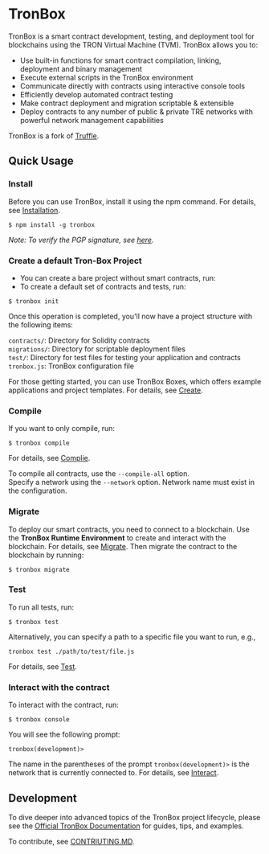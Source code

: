 # TronBox
TronBox is a smart contract development, testing, and deployment tool for blockchains using the TRON Virtual Machine (TVM). 
TronBox allows you to:
- Use built-in functions for smart contract compilation, linking, deployment and binary management
- Execute external scripts in the TronBox environment
- Communicate directly with contracts using interactive console tools
- Efficiently develop automated contract testing
- Make contract deployment and migration scriptable & extensible
- Deploy contracts to any number of public & private TRE networks with powerful network management capabilities

TronBox is a fork of [Truffle](https://www.trufflesuite.com/truffle).

## Quick Usage
### Install<br>
Before you can use TronBox, install it using the npm command. For details, see [Installation](url).
```
$ npm install -g tronbox
```
_Note: To verify the PGP signature, see [here](https://github.com/jz2120100058/tronbox/blob/master/FURTHER_INFO.md#verifying-the-pgp-signature)._

### Create a default Tron-Box Project
* You can create a bare project without smart contracts, run:
* To create a default set of contracts and tests, run:
```
$ tronbox init
```
Once this operation is completed, you'll now have a project structure with the following items:

`contracts/`: Directory for Solidity contracts<br>
`migrations/`: Directory for scriptable deployment files<br>
`test/`: Directory for test files for testing your application and contracts<br>
`tronbox.js`: TronBox configuration file<br>

For those getting started, you can use TronBox Boxes, which offers example applications and project templates. For details, see [Create](url).

### Compile
If you want to only compile, run:
```
$ tronbox compile
```
For details, see [Complie](url).

To compile all contracts, use the ```--compile-all``` option.<br>
Specify a network using the ```--network``` option. Network name must exist in the configuration.

### Migrate
To deploy our smart contracts, you need to connect to a blockchain. Use the **TronBox Runtime Environment** to create and interact with the blockchain. For details, see [Migrate](url). Then migrate the contract to the blockchain by running:
```
$ tronbox migrate
```

### Test
To run all tests, run:
```
$ tronbox test
```
Alternatively, you can specify a path to a specific file you want to run, e.g.,
```
tronbox test ./path/to/test/file.js
```
For details, see [Test](url).<br>

### Interact with the contract<br>
To interact with the contract, run:
```
$ tronbox console
```
You will see the following prompt:
```
tronbox(development)>
``` 
The name in the parentheses of the prompt `tronbox(development)>` is the network that is currently connected to. For details, see [Interact](url).<br>

## Development
To dive deeper into advanced topics of the TronBox project lifecycle, please see the [Official TronBox Documentation](https://github.com/jz2120100058/tronbox/blob/master/FURTHER_INFO.md) for guides, tips, and examples.

To contribute, see [CONTRIUTING.MD](https://github.com/jz2120100058/tronbox/blob/master/CONTRIBUTING.md).


